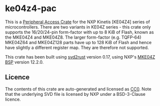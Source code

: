 # ke04z4-pac

This is a [Peripheral Access Crate] for the NXP Kinetis [KE04Z4] series of microcontrollers. There are two variants in KE04Z series - this crate only supports the 16/20/24-pin form-factor with up to 8 KiB of Flash, known as the MKE04Z4 and MKE04Z8. The larger form-factor (e.g. TQFP-64) MKE04Z64 and MKE04Z128 parts have up to 128 KiB of Flash and hence have slightly a different register map. They are therefore not supported.

[Peripheral Access Crate]: https://rust-embedded.github.io/book/start/registers.html
[MKE04Z]: https://www.nxp.com/products/processors-and-microcontrollers/arm-microcontrollers/general-purpose-mcus/ke-series-cortex-m4-m0-plus/kinetis-ke04-48-mhz-mainstream-microcontrollers-mcus-based-on-arm-cortex-m0-plus-core:KE04

This crate has been built using [svd2rust] version 0.17, using NXP's [MKE04Z BSP] version 12.2.0.

[svd2rust]: https://github.com/rust-embedded/svd2rust
[MKE04Z BSP]: http://mcuxpresso.nxp.com/cmsis_pack/repo/NXP.FRDM-KE04Z_BSP.12.2.0.pack

## Licence

The contents of this crate are auto-generated and licensed as [CC0]. Note that the underlying SVD file is licensed by NXP under a BSD-3-Clause licence.

[CC0]: https://creativecommons.org/publicdomain/zero/1.0/

